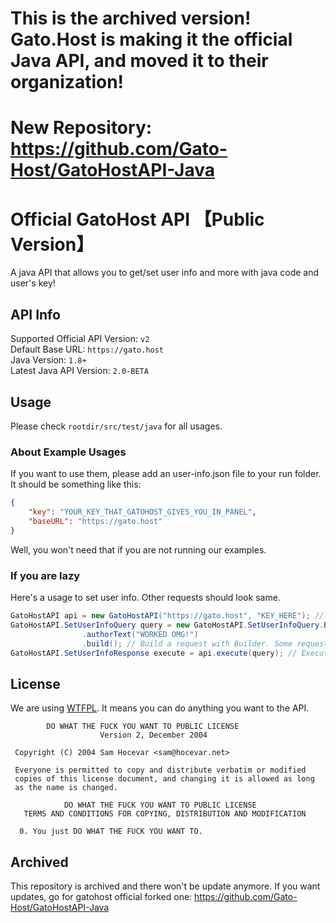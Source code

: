 # This is the archived version! Gato.Host is making it the official Java API, and moved it to their organization!
# New Repository: https://github.com/Gato-Host/GatoHostAPI-Java
# Official GatoHost API 【Public Version】
A java API that allows you to get/set user info and more with java code and user's key!
## API Info
Supported Official API Version: `v2`<br>
Default Base URL: `https://gato.host`<br>Java Version: `1.8+`<br>Latest Java API Version: `2.0-BETA`<br>

## Usage

Please check `rootdir/src/test/java` for all usages.

### About Example Usages

If you want to use them, please add an user-info.json file to your run folder. It should be something like this:

```json
{
    "key": "YOUR_KEY_THAT_GATOHOST_GIVES_YOU_IN_PANEL",
    "baseURL": "https://gato.host"
}
```

Well, you won't need that if you are not running our examples.

### If you are lazy

Here's a usage to set user info. Other requests should look same.

```java
GatoHostAPI api = new GatoHostAPI("https://gato.host", "KEY_HERE"); // Create new GatoAPI instance.
GatoHostAPI.SetUserInfoQuery query = new GatoHostAPI.SetUserInfoQuery.Builder(api)
                .authorText("WORKED OMG!")
                .build(); // Build a request with Builder. Some requests that doesn't require that much argument doesn't have builder.
GatoHostAPI.SetUserInfoResponse execute = api.execute(query); // Execute a request and get the response. There's nothing in SetUserInfo Response. But there should be getters in GetUserInfoResponse.
```



## License

We are using [WTFPL](http://www.wtfpl.net/). It means you can do anything you want to the API.

```
        DO WHAT THE FUCK YOU WANT TO PUBLIC LICENSE 
                    Version 2, December 2004 

 Copyright (C) 2004 Sam Hocevar <sam@hocevar.net> 

 Everyone is permitted to copy and distribute verbatim or modified 
 copies of this license document, and changing it is allowed as long 
 as the name is changed. 

            DO WHAT THE FUCK YOU WANT TO PUBLIC LICENSE 
   TERMS AND CONDITIONS FOR COPYING, DISTRIBUTION AND MODIFICATION 

  0. You just DO WHAT THE FUCK YOU WANT TO.
```

## Archived
This repository is archived and there won't be update anymore. If you want updates, go for gatohost official forked one: https://github.com/Gato-Host/GatoHostAPI-Java<br>
